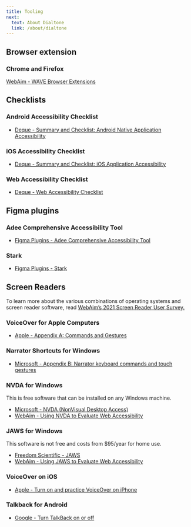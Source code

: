 ```yaml
---
title: Tooling
next:
  text: About Dialtone
  link: /about/dialtone
---
```


## Browser extension

### Chrome and Firefox

[WebAim - WAVE Browser Extensions](https://wave.webaim.org/extension/)

## Checklists

### Android Accessibility Checklist

- [Deque - Summary and Checklist: Android Native Application Accessibility](https://dequeuniversity.com/assets/pdf/module-android/module-android-checklist.pdf)

### iOS Accessibility Checklist

- [Deque - Summary and Checklist: iOS Application Accessibility](https://dequeuniversity.com/assets/pdf/module-ios/module-ios-checklist.pdf)

### Web Accessibility Checklist

- [Deque - Web Accessibility Checklist](https://dequeuniversity.com/checklists/web/)

## Figma plugins

### Adee Comprehensive Accessibility Tool

- [Figma Plugins - Adee Comprehensive Accessibility Tool](https://www.figma.com/community/plugin/931280467863251825/Adee-Comprehensive-Accessibility-Tool)

### Stark

- [Figma Plugins - Stark](https://www.figma.com/community/plugin/732603254453395948/Stark)

## Screen Readers

To learn more about the various combinations of operating systems and screen reader software, read [WebAim’s 2021 Screen Reader User Survey.](https://webaim.org/projects/screenreadersurvey9/)

### VoiceOver for Apple Computers

- [Apple - Appendix A: Commands and Gestures](https://www.apple.com/voiceover/info/guide/_1131.html)

### Narrator Shortcuts for Windows

- [Microsoft - Appendix B: Narrator keyboard commands and touch gestures](https://support.microsoft.com/en-us/windows/windows-keyboard-shortcuts-for-accessibility-021bcb62-45c8-e4ef-1e4f-41b8c1fc87fd)

### NVDA for Windows

This is free software that can be installed on any Windows machine.

- [Microsoft - NVDA (NonVisual Desktop Access)](https://www.microsoft.com/en-us/p/nvda-nonvisual-desktop-access/9nvl6z0tm57d?activetab=pivot:overviewtab)
- [WebAim - Using NVDA to Evaluate Web Accessibility](https://webaim.org/articles/nvda/)

### JAWS for Windows

This software is not free and costs from $95/year for home use.

- [Freedom Scientific - JAWS](https://www.freedomscientific.com/products/software/jaws/)
- [WebAim - Using JAWS to Evaluate Web Accessibility](https://webaim.org/articles/jaws/)

### VoiceOver on iOS

- [Apple - Turn on and practice VoiceOver on iPhone](https://support.apple.com/en-us/HT210076)

### Talkback for Android

- [Google - Turn TalkBack on or off](https://support.google.com/accessibility/android/answer/6007100?hl%3Den)
